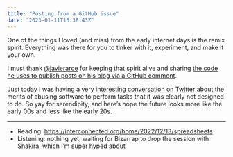 ```yaml
---
title: "Posting from a GitHub issue"
date: "2023-01-11T16:38:43Z"
---
```

One of the things I loved (and miss) from the early internet days is the remix spirit. Everything was there for you to tinker with it, experiment, and make it your own.

I must thank [@javierarce](https://javier.computer) for keeping that spirit alive and sharing [the code he uses to publish posts on his blog via a GitHub comment](https://github.com/javierarce/javier.computer/blob/main/.github/workflows/publish.yml).

Just today I was having [a very interesting conversation on Twitter](https://twitter.com/bomberstudios/status/1613088649478049793) about the merits of abusing software to perform tasks that it was clearly not designed to do. So yay for serendipity, and here’s hope the future looks more like the early 00s and less like the early 20s.

---

- Reading: <https://interconnected.org/home/2022/12/13/spreadsheets>
- Listening: nothing yet, waiting for Bizarrap to drop the session with Shakira, which I’m super hyped about
